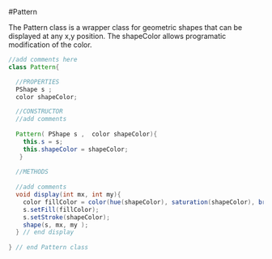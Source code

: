#Pattern

The Pattern class is a wrapper class for geometric shapes that can be displayed at any x,y position.  The shapeColor allows programatic modification of the color.


```java
//add comments here
class Pattern{

  //PROPERTIES
  PShape s ;
  color shapeColor;

  //CONSTRUCTOR 
  //add comments
 
  Pattern( PShape s ,  color shapeColor){
    this.s = s;
    this.shapeColor = shapeColor;
   }
  
  //METHODS
  
  //add comments
  void display(int mx, int my){
    color fillColor = color(hue(shapeColor), saturation(shapeColor), brightness( shapeColor), 50); //set alpha to 100
    s.setFill(fillColor);
    s.setStroke(shapeColor);
    shape(s, mx, my );
  } // end display
 
} // end Pattern class
```

